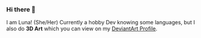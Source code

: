 ### Hi there 👋

I am Luna! (She/Her)
Currently a hobby Dev knowing some languages, but I also do **3D Art** which you can view on my [DeviantArt Profile](https://deviantart.com/shinixsensei).

<!--
**shinixsensei-dev/shinixsensei-dev** is a ✨ _special_ ✨ repository because its `README.md` (this file) appears on your GitHub profile.

Here are some ideas to get you started:

- 🔭 I’m currently working on ...
- 🌱 I’m currently learning ...
- 👯 I’m looking to collaborate on ...
- 🤔 I’m looking for help with ...
- 💬 Ask me about ...
- 📫 How to reach me: ...
- 😄 Pronouns: ...
- ⚡ Fun fact: ...
-->
